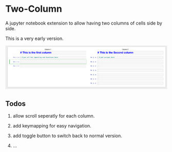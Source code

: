 # Two-Column

A jupyter notebook extension to allow having two columns of cells side by side.

This is a very early version.

![example](example.png)


## Todos

1. allow scroll seperatly for each column.

2. add keymapping for easy navigation.

3. add toggle button to switch back to normal version.

4. ...
